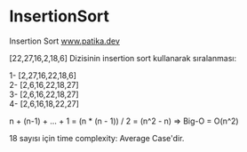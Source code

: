 # InsertionSort
Insertion Sort  www.patika.dev

   [22,27,16,2,18,6] Dizisinin insertion sort kullanarak sıralanması:

1- [2,27,16,22,18,6]  
2- [2,6,16,22,18,27]  
3- [2,6,16,22,18,27]  
4- [2,6,16,18,22,27]

n + (n-1) + ... + 1 
= (n * (n - 1)) / 2
= (n^2 - n) => Big-O 
= O(n^2)

18 sayısı için time complexity: Average Case'dir.
